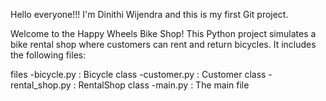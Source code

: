 Hello everyone!!! I'm Dinithi Wijendra and this is my first Git project.

Welcome to the Happy Wheels Bike Shop! This Python project simulates a bike rental shop where customers can rent and return bicycles. It includes the following files:

files
-bicycle.py : Bicycle class
-customer.py : Customer class
-rental_shop.py : RentalShop class
-main.py : The main file
